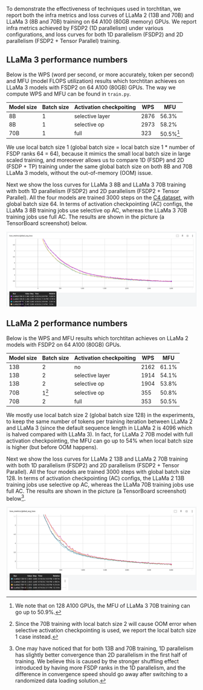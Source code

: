 To demonstrate the effectiveness of techniques used in torchtitan, we report both the infra metrics and loss curves of LLaMa 2 (13B and 70B) and LLaMa 3 (8B and 70B) training on 64 A100 (80GB memory) GPUs. We report infra metrics achieved by FSDP2 (1D parallelism) under various configurations, and loss curves for both 1D parallelism (FSDP2) and 2D parallelism (FSDP2 + Tensor Parallel) training.


## LLaMa 3 performance numbers

Below is the WPS (word per second, or more accurately, token per second) and MFU (model FLOPS utilization) results which torchtitan achieves on LLaMa 3 models with FSDP2 on 64 A100 (80GB) GPUs. The way we compute WPS and MFU can be found in `train.py`.

| Model size | Batch size | Activation checkpoiting | WPS | MFU |
| ----- | ----- | ----- | ----- | ----- |
| 8B | 1 | selective layer | 2876 | 56.3% |
| 8B | 1 | selective op | 2973 | 58.2% |
| 70B | 1 | full | 323 | 50.5%[^1] |

We use local batch size 1 (global batch size = local batch size 1 * number of FSDP ranks 64 = 64), because it mimics the small local batch size in large scaled training, and moreoever allows us to compare 1D (FSDP) and 2D (FSDP + TP) training under the same global batch size on both 8B and 70B LLaMa 3 models, without the out-of-memory (OOM) issue.

Next we show the loss curves for LLaMa 3 8B and LLaMa 3 70B training with both 1D parallelism (FSDP2) and 2D parallelism (FSDP2 + Tensor Parallel). All the four models are trained 3000 steps on the [C4 dataset](https://huggingface.co/datasets/allenai/c4), with global batch size 64. In terms of activation checkpointing (AC) configs, the LLaMa 3 8B training jobs use selective op AC, whereas the LLaMa 3 70B training jobs use full AC. The results are shown in the picture (a TensorBoard screenshot) below.

![image](../assets/images/llama3_loss_curves.png)


## LLaMa 2 performance numbers

Below is the WPS and MFU results which torchtitan achieves on LLaMa 2 models with FSDP2 on 64 A100 (80GB) GPUs.

| Model size | Batch size | Activation checkpoiting | WPS | MFU |
| ----- | ----- | ----- | ----- | ----- |
| 13B | 2 | no | 2162 | 61.1%	|
| 13B | 2 | selective layer | 1914 | 54.1% |
| 13B | 2 | selective op | 1904 | 53.8% |
| 70B | 1[^2] | selective op | 355 | 50.8% |
| 70B | 2 | full | 353 | 50.5% |

We mostly use local batch size 2 (global batch size 128) in the experiments, to keep the same number of tokens per training iteration between LLaMa 2 and LLaMa 3 (since the default sequence length in LLaMa 2 is 4096 which is halved compared with LLaMa 3). In fact, for LLaMa 2 70B model with full activation checkpointing, the MFU can go up to 54% when local batch size is higher (but before OOM happens).

Next we show the loss curves for LLaMa 2 13B and LLaMa 2 70B training with both 1D parallelism (FSDP2) and 2D parallelism (FSDP2 + Tensor Parallel). All the four models are trained 3000 steps with global batch size 128. In terms of activation checkpointing (AC) configs, the LLaMa 2 13B training jobs use selective op AC, whereas the LLaMa 70B training jobs use full AC. The results are shown in the picture (a TensorBoard screenshot) below[^3].

![image](../assets/images/llama2_loss_curves.png)

[^1]: We note that on 128 A100 GPUs, the MFU of LLaMa 3 70B training can go up to 50.9%.

[^2]: Since the 70B training with local batch size 2 will cause OOM error when selective activation checkpointing is used, we report the local batch size 1 case instead.

[^3]: One may have noticed that for both 13B and 70B training, 1D parallelism has slightly better convergence than 2D parallelism in the first half of training. We believe this is caused by the stronger shuffling effect introduced by having more FSDP ranks in the 1D parallelism, and the difference in convergence speed should go away after switching to a randomized data loading solution.
